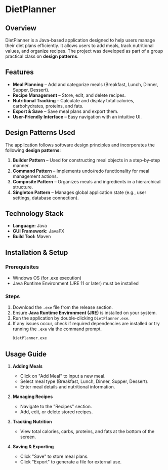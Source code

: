 # DietPlanner

## Overview
DietPlanner is a Java-based application designed to help users manage their diet plans efficiently. It allows users to add meals, track nutritional values, and organize recipes. The project was developed as part of a group practical class on **design patterns**.

## Features
- **Meal Planning** – Add and categorize meals (Breakfast, Lunch, Dinner, Supper, Dessert).
- **Recipe Management** – Store, edit, and delete recipes.
- **Nutritional Tracking** – Calculate and display total calories, carbohydrates, proteins, and fats.
- **Export & Save** – Save meal plans and export them.
- **User-Friendly Interface** – Easy navigation with an intuitive UI.

## Design Patterns Used
The application follows software design principles and incorporates the following **design patterns**:

1. **Builder Pattern** – Used for constructing meal objects in a step-by-step manner.
2. **Command Pattern** – Implements undo/redo functionality for meal management actions.
3. **Composite Pattern** – Organizes meals and ingredients in a hierarchical structure.
4. **Singleton Pattern** – Manages global application state (e.g., user settings, database connection).

## Technology Stack
- **Language:** Java
- **GUI Framework:** JavaFX
- **Build Tool:** Maven

## Installation & Setup
### Prerequisites
- Windows OS (for .exe execution)
- Java Runtime Environment (JRE 11 or later) must be installed

### Steps
1. Download the `.exe` file from the release section.
2. Ensure **Java Runtime Environment (JRE)** is installed on your system.
3. Run the application by double-clicking `DietPlanner.exe`.
4. If any issues occur, check if required dependencies are installed or try running the `.exe` via the command prompt.
   ```sh
   DietPlanner.exe
   ```

## Usage Guide
1. **Adding Meals**
   - Click on "Add Meal" to input a new meal.
   - Select meal type (Breakfast, Lunch, Dinner, Supper, Dessert).
   - Enter meal details and nutritional information.

2. **Managing Recipes**
   - Navigate to the "Recipes" section.
   - Add, edit, or delete stored recipes.

3. **Tracking Nutrition**
   - View total calories, carbs, proteins, and fats at the bottom of the screen.

4. **Saving & Exporting**
   - Click "Save" to store meal plans.
   - Click "Export" to generate a file for external use.
